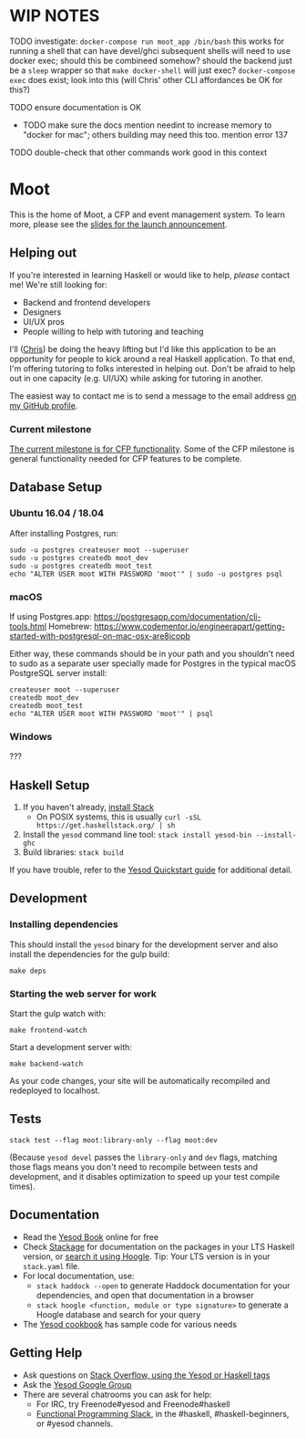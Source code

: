# WIP NOTES


TODO investigate:
`docker-compose run moot_app /bin/bash` this works for running a shell that can have devel/ghci
subsequent shells will need to use docker exec; should this be combineed somehow?
should the backend just be a `sleep` wrapper so that `make docker-shell` will just exec?
`docker-compose exec` does exist; look into this (will Chris' other CLI affordances be OK for this?)

TODO ensure documentation is OK
- TODO make sure the docs mention needint to increase memory to "docker for mac"; others building may need this too. mention error 137

TODO double-check that other commands work good in this context


# Moot

This is the home of Moot, a CFP and event management system. To learn more, please see the [slides for the launch announcement](https://github.com/bitemyapp/presentations/blob/master/moot/moot.pdf).

## Helping out

If you're interested in learning Haskell or would like to help, _please_ contact me! We're still looking for:

- Backend and frontend developers
- Designers
- UI/UX pros
- People willing to help with tutoring and teaching

I'll ([Chris](https://github.com/bitemyapp)) be doing the heavy lifting but I'd like this application to be an opportunity for people to kick around a real Haskell application. To that end, I'm offering tutoring to folks interested in helping out. Don't be afraid to help out in one capacity (e.g. UI/UX) while asking for tutoring in another.

The easiest way to contact me is to send a message to the email address [on my GitHub profile](https://github.com/bitemyapp).

### Current milestone

[The current milestone is for CFP functionality](https://github.com/lorepub/moot/milestone/1). Some of the CFP milestone is general functionality needed for CFP features to be complete.

## Database Setup

### Ubuntu 16.04 / 18.04

After installing Postgres, run:

```
sudo -u postgres createuser moot --superuser
sudo -u postgres createdb moot_dev
sudo -u postgres createdb moot_test
echo "ALTER USER moot WITH PASSWORD 'moot'" | sudo -u postgres psql
```

### macOS

If using Postgres.app: https://postgresapp.com/documentation/cli-tools.html
Homebrew: https://www.codementor.io/engineerapart/getting-started-with-postgresql-on-mac-osx-are8jcopb

Either way, these commands should be in your path and you shouldn't need to sudo as a separate user specially made for Postgres in the typical macOS PostgreSQL server install:

```
createuser moot --superuser
createdb moot_dev
createdb moot_test
echo "ALTER USER moot WITH PASSWORD 'moot'" | psql
```

### Windows

???

## Haskell Setup

1. If you haven't already, [install Stack](https://haskell-lang.org/get-started)
	* On POSIX systems, this is usually `curl -sSL https://get.haskellstack.org/ | sh`
2. Install the `yesod` command line tool: `stack install yesod-bin --install-ghc`
3. Build libraries: `stack build`

If you have trouble, refer to the [Yesod Quickstart guide](https://www.yesodweb.com/page/quickstart) for additional detail.

## Development

### Installing dependencies

This should install the `yesod` binary for the development server and also install the dependencies for the gulp build:

```
make deps
```

### Starting the web server for work

Start the gulp watch with:

```
make frontend-watch
```

Start a development server with:

```
make backend-watch
```

As your code changes, your site will be automatically recompiled and redeployed to localhost.

## Tests

```
stack test --flag moot:library-only --flag moot:dev
```

(Because `yesod devel` passes the `library-only` and `dev` flags, matching those flags means you don't need to recompile between tests and development, and it disables optimization to speed up your test compile times).

## Documentation

* Read the [Yesod Book](https://www.yesodweb.com/book) online for free
* Check [Stackage](http://stackage.org/) for documentation on the packages in your LTS Haskell version, or [search it using Hoogle](https://www.stackage.org/lts/hoogle?q=). Tip: Your LTS version is in your `stack.yaml` file.
* For local documentation, use:
	* `stack haddock --open` to generate Haddock documentation for your dependencies, and open that documentation in a browser
	* `stack hoogle <function, module or type signature>` to generate a Hoogle database and search for your query
* The [Yesod cookbook](https://github.com/yesodweb/yesod-cookbook) has sample code for various needs

## Getting Help

* Ask questions on [Stack Overflow, using the Yesod or Haskell tags](https://stackoverflow.com/questions/tagged/yesod+haskell)
* Ask the [Yesod Google Group](https://groups.google.com/forum/#!forum/yesodweb)
* There are several chatrooms you can ask for help:
	* For IRC, try Freenode#yesod and Freenode#haskell
	* [Functional Programming Slack](https://fpchat-invite.herokuapp.com/), in the #haskell, #haskell-beginners, or #yesod channels.
